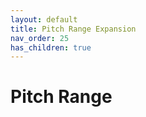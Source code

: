 ```yaml
---
layout: default
title: Pitch Range Expansion
nav_order: 25
has_children: true
---
```



# Pitch Range
